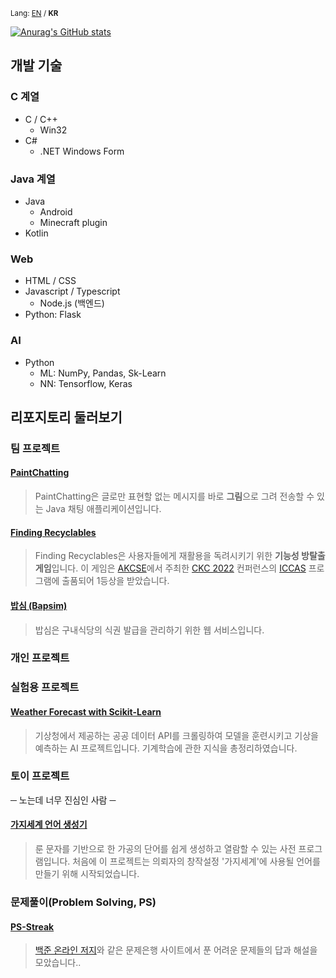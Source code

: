 <small>Lang: [EN](https://github.com/DoubleDeltas/DoubleDeltas/blob/master/README.md) / **KR**</small>

[![Anurag's GitHub stats](https://github-readme-stats.vercel.app/api?username=DoubleDeltas)](https://github.com/anuraghazra/github-readme-stats)

## 개발 기술
### C 계열
* C / C++
	* Win32
* C#
	* .NET Windows Form

### Java 계열
* Java
	* Android
	* Minecraft plugin
* Kotlin

### Web
* HTML / CSS
* Javascript / Typescript
	* Node.js (백엔드)
* Python: Flask

### AI
* Python
	* ML: NumPy, Pandas, Sk-Learn
	* NN: Tensorflow, Keras

## 리포지토리 둘러보기

### 팀 프로젝트
#### [PaintChatting](https://github.com/yunseunghyeok/PaintChatting)
> PaintChatting은 글로만 표현할 없는 메시지를 바로 **그림**으로 그려 전송할 수 있는 Java 채팅 애플리케이션입니다.

#### [Finding Recyclables](https://github.com/2022-ICCAS-Team8/recycle-PartTimeJob)
> Finding Recyclables은 사용자들에게 재활용을 독려시키기 위한 **기능성 방탈출 게임**입니다. 이 게임은 [AKCSE](https://www.akcse.ca/)에서 주최한 [CKC 2022](http://akcse.ca/ckc2022/) 컨퍼런스의 [ICCAS](http://akcse.ca/ckc2022/index.php?gt=pro/pro06) 프로그램에 출품되어 1등상을 받았습니다.

#### [밥심 (Bapsim)](https://github.com/CapstoneDesign-Plus/CapstoneDesign2022)
> 밥심은 구내식당의 식권 발급을 관리하기 위한 웹 서비스입니다.

### 개인 프로젝트

### 실험용 프로젝트
#### [Weather Forecast with Scikit-Learn](https://github.com/DoubleDeltas/WeatherForecastWithSklearn)
> 기상청에서 제공하는 공공 데이터 API를 크롤링하여 모델을 훈련시키고 기상을 예측하는 AI 프로젝트입니다. 기계학습에 관한 지식을 총정리하였습니다.

### 토이 프로젝트
─ 노는데 너무 진심인 사람 ─

#### [가지세계 언어 생성기](https://github.com/DoubleDeltas/BranchWorldLangMaker)
> 룬 문자를 기반으로 한 가공의 단어를 쉽게 생성하고 열람할 수 있는 사전 프로그램입니다. 처음에 이 프로젝트는 의뢰자의 창작설정 '가지세계'에 사용될 언어를 만들기 위해 시작되었습니다.

### 문제풀이(Problem Solving, PS)
#### [PS-Streak](https://github.com/DoubleDeltas/PS-Streak)
> [백준 온라인 저지](https://www.acmicpc.net/)와 같은 문제은행 사이트에서 푼 어려운 문제들의 답과 해설을 모았습니다..